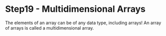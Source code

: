 # Step19 - Multidimensional Arrays
The elements of an array can be of any data type, including arrays! An array of arrays is called a multidimensional array.